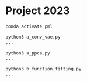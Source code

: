 # Project 2023

```bash
conda activate pml

python3 a_conv_vae.py
...

python3 a_ppca.py
...

python3 b_function_fitting.py
...
```